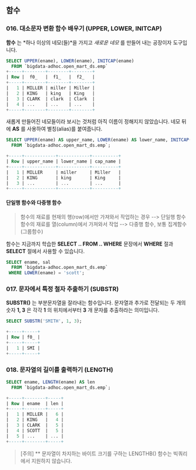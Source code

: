 ## 함수

### 016. 대소문자 변환 함수 배우기 (UPPER, LOWER, INITCAP)

**함수** 는 *하나 이상의 네모(들)*을 가지고 *새로운 네모* 를 만들어 내는 공장이자 도구입니다.

```sql
SELECT UPPER(ename), LOWER(ename), INITCAP(ename)
  FROM `bigdata-adhoc.open_mart_ds.emp`
+-----+--------+--------+--------+
| Row |  f0_   |  f1_   |  f2_   |
+-----+--------+--------+--------+
|   1 | MILLER | miller | Miller |
|   2 | KING   | king   | King   |
|   3 | CLARK  | clark  | Clark  |
|   4 | ...    | ...    | ...    |
+-----+--------+--------+--------+
```

새롭게 만들어진 네모들이라 보시는 것처럼 아직 이름이 정해지지 않았습니다. 네모 뒤에 **AS** 를 사용하여 별칭(alias)를 붙여줍니다.

```sql
SELECT UPPER(ename) AS upper_name, LOWER(ename) AS lower_name, INITCAP(ename) AS cap_name 
  FROM `bigdata-adhoc.open_mart_ds.emp`;

+-----+------------+------------+----------+
| Row | upper_name | lower_name | cap_name |
+-----+------------+------------+----------+
|   1 | MILLER     | miller     | Miller   |
|   2 | KING       | king       | King     |
|   3 | ...        | ...        | ...      |
+-----+------------+------------+----------+
```

#### 단일행 함수와 다중행 함수

> 함수의 재료를 현재의 행(row)에서만 가져와서 작업하는 경우 --> 단일행 함수
> 함수의 재료를 열(column)에서 가져와서 작업 --> 다중행 함수, 보통 집계함수(그룹함수)


함수는 지금까지 학습한 **SELECT .. FROM .. WHERE** 문장에서 **WHERE** 절과 **SELECT** 절에서 사용할 수 있습니다.

```sql
SELECT ename, sal 
  FROM `bigdata-adhoc.open_mart_ds.emp`
 WHERE LOWER(ename) = 'scott';
```


### 017. 문자에서 특정 철자 추출하기 (SUBSTR)

**SUBSTR()** 는 부분문자열을 잘라내는 함수입니다.  문자열과 추가로 전달되는 두 개의 숫자 **1, 3** 은 각각 **1** 의 위치에서부터 **3** 개 문자를 추출하라는 의미입니다.

```sql
SELECT SUBSTR('SMITH', 1, 3);

+-----+-----+
| Row | f0_ |
+-----+-----+
|   1 | SMI |
+-----+-----+
```


### 018. 문자열의 길이를 출력하기 (LENGTH)

```sql
SELECT ename, LENGTH(ename) AS len
  FROM `bigdata-adhoc.open_mart_ds.emp`;  

+-----+--------+-----+
| Row | ename  | len |
+-----+--------+-----+
|   1 | MILLER |   6 |
|   2 | KING   |   4 |
|   3 | CLARK  |   5 |
|   4 | SCOTT  |   5 |
|   5 | ...    | ... |
+-----+--------+-----+
```

>[주의] ** 문자열이 차지하는 바이트 크기를 구하는 LENGTHB() 함수는 빅쿼리에서 지원하지 않습니다.
